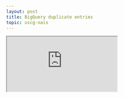 ```yaml
---
layout: post
title: BigQuery duplicate entries
topic: uscg-nais
---
```


<iframe src="https://docs.google.com/spreadsheets/d/e/2PACX-1vSl2M3TYzX_680dQLsTtoUjMmDFf14ZfPa6L9Xr7Ddj-67pT60qKCuClJjwqhrhOp6ij9H7qWX4FepN/pubhtml?gid=0&amp;single=true&amp;widget=true&amp;headers=false"></iframe>
